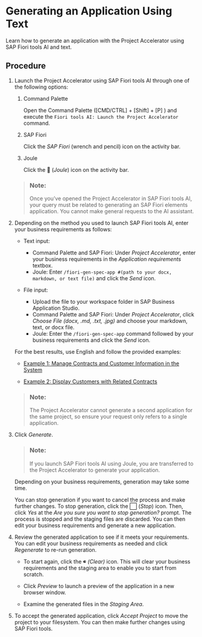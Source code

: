 <!-- loioe7f9f8c26ebb4ab181372d09bb054cac -->

<link rel="stylesheet" type="text/css" href="css/sap-icons.css"/>

# Generating an Application Using Text

Learn how to generate an application with the Project Accelerator using SAP Fiori tools AI and text.



<a name="loioe7f9f8c26ebb4ab181372d09bb054cac__section_dbw_jbt_51c"/>

## Procedure

1.  Launch the Project Accelerator using SAP Fiori tools AI through one of the following options:

    1.  Command Palette

        Open the Command Palette \([CMD/CTRL\] + [Shift\] + [P\] \) and execute the `Fiori tools AI: Launch the Project Accelerator` command.

    2.  SAP Fiori

        Click the *SAP Fiori* \(wrench and pencil\) icon on the activity bar.

    3.  Joule

        Click the <span class="SAP-icons-TNT-V3"></span> \(*Joule*\) icon on the activity bar.


    > ### Note:  
    > Once you’ve opened the Project Accelerator in SAP Fiori tools AI, your query must be related to generating an SAP Fiori elements application. You cannot make general requests to the AI assistant.

2.  Depending on the method you used to launch SAP Fiori tools AI, enter your business requirements as follows:

    -   Text input:
        -   Command Palette and SAP Fiori: Under *Project Accelerator*, enter your business requirements in the *Application requirements* textbox.
        -   Joule: Enter `/fiori-gen-spec-app #(path to your docx, markdown, or text file)` and click the *Send* icon.

    -   File input:
        -   Upload the file to your workspace folder in SAP Business Application Studio.
        -   Command Palette and SAP Fiori: Under *Project Accelerator*, click *Choose File \(docx, .md, .txt, .jpg\)* and choose your markdown, text, or docx file.
        -   Joule: Enter the `/fiori-gen-spec-app` command followed by your business requirements and click the *Send* icon.


    For the best results, use English and follow the provided examples:

    -   [Example 1: Manage Contracts and Customer Information in the System](example-1-manage-contracts-and-customer-information-in-the-system-c1bccf2.md)

    -   [Example 2: Display Customers with Related Contracts](example-2-display-customers-with-related-contracts-a6c978f.md)

    > ### Note:  
    > The Project Accelerator cannot generate a second application for the same project, so ensure your request only refers to a single application.

3.  Click *Generate*.

    > ### Note:  
    > If you launch SAP Fiori tools AI using Joule, you are transferred to the Project Accelerator to generate your application.

    Depending on your business requirements, generation may take some time.

    You can stop generation if you want to cancel the process and make further changes. To stop generation, click the :white_large_square: \(*Stop*\) icon. Then, click *Yes* at the *Are you sure you want to stop generation?* prompt. The process is stopped and the staging files are discarded. You can then edit your business requirements and generate a new application.

4.  Review the generated application to see if it meets your requirements. You can edit your business requirements as needed and click *Regenerate* to re-run generation.
    -   To start again, click the <span class="SAP-icons-TNT-V3"></span> *\(Clear\)* icon. This will clear your business requirements and the staging area to enable you to start from scratch.
    -   Click *Preview* to launch a preview of the application in a new browser window.

    -   Examine the generated files in the *Staging Area*.

5.  To accept the generated application, click *Accept Project* to move the project to your filesystem. You can then make further changes using SAP Fiori tools.


